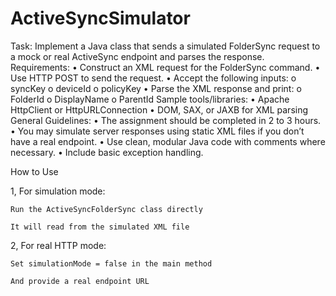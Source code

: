 # ActiveSyncSimulator

Task: Implement a Java class that sends a simulated FolderSync request to a mock or
real ActiveSync endpoint and parses the response.
Requirements:
• Construct an XML request for the FolderSync command.
• Use HTTP POST to send the request.
• Accept the following inputs:
o syncKey
o deviceId
o policyKey
• Parse the XML response and print:
o FolderId
o DisplayName
o ParentId
Sample tools/libraries:
• Apache HttpClient or HttpURLConnection
• DOM, SAX, or JAXB for XML parsing
General Guidelines:
• The assignment should be completed in 2 to 3 hours.
• You may simulate server responses using static XML files if you don’t have a real
endpoint.
• Use clean, modular Java code with comments where necessary.
• Include basic exception handling.


How to Use

1, For simulation mode:

    Run the ActiveSyncFolderSync class directly

    It will read from the simulated XML file

2, For real HTTP mode:

    Set simulationMode = false in the main method

    And provide a real endpoint URL